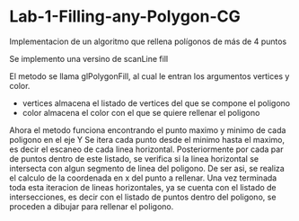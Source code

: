 # Lab-1-Filling-any-Polygon-CG
Implementacion de un algoritmo que rellena polígonos de más de 4 puntos

Se implemento una versino de scanLine fill

El metodo se llama glPolygonFill, al cual le entran los argumentos vertices y color.
  - vertices almacena el listado de vertices del que se compone el poligono
  - color almacena el color con el que se quiere rellenar el poligono

Ahora el metodo funciona encontrando el punto maximo y minimo de cada poligono en el eje Y
Se itera cada punto desde el minimo hasta el maximo, es decir el escaneo de cada linea horizontal.
Posteriormente por cada par de puntos dentro de este listado, se verifica si la linea horizontal se intersecta con algun segmento de linea del poligono. De ser asi, se realiza el calculo de la coordenada en x del punto a rellenar.
Una vez terminada toda esta iteracion de lineas horizontales, ya se cuenta con el listado de intersecciones, es decir con el listado de puntos dentro del poligono, se proceden a dibujar para rellenar el poligono.
